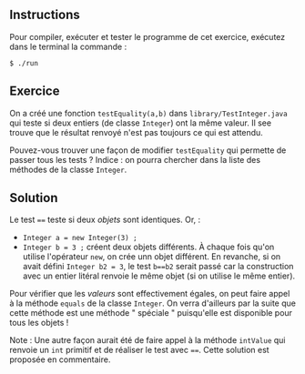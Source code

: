 
Instructions
--------------------------------------------------------------------------------

Pour compiler, exécuter et tester le programme de cet exercice, 
exécutez dans le terminal la commande :

    $ ./run


Exercice
--------------------------------------------------------------------------------

On a créé une fonction `testEquality(a,b)` dans `library/TestInteger.java` qui teste si deux entiers (de classe `Integer`) ont la même valeur. Il see trouve que le résultat renvoyé n'est pas toujours ce qui est attendu. 

Pouvez-vous trouver une façon de modifier `testEquality` qui permette de passer tous les tests ? Indice : on pourra chercher dans la liste des méthodes de la classe `Integer`.

Solution
--------------------------------------------------------------------------------
Le test `==` teste si deux *objets* sont identiques. Or, :
  - ```Integer a = new Integer(3) ;```
  - ```Integer b = 3 ;```
créent deux objets différents. À chaque fois qu'on utilise l'opérateur `new`, on crée unn objet différent. En revanche, si on avait défini ```Integer b2 = 3```, le test ```b==b2``` serait passé car la construction avec un entier litéral renvoie le même objet (si on utilise le même entier).

Pour vérifier que les *valeurs* sont effectivement égales, on peut faire appel à la méthode `equals` de la classe `Integer`. On verra d'ailleurs par la suite que cette méthode est une méthode " spéciale " puisqu'elle est disponible pour tous les objets !

Note : Une autre façon aurait été de faire appel à la méthode `intValue` qui renvoie un `int` primitif et de réaliser le test avec `==`. Cette solution est proposée en commentaire.